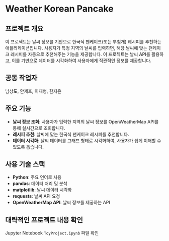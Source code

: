 # Weather Korean Pancake

## 프로젝트 개요

이 프로젝트는 날씨 정보를 기반으로 한국식 팬케이크(또는 부침개) 레시피를 추천하는 애플리케이션입니다. 사용자가 특정 지역의 날씨를 입력하면, 해당 날씨에 맞는 팬케이크 레시피를 자동으로 추천해주는 기능을 제공합니다. 이 프로젝트는 날씨 API를 활용하고, 이를 기반으로 데이터를 시각화하여 사용자에게 직관적인 정보를 제공합니다.

## 공동 작업자
남상도, 안제호, 이재형, 한지윤

## 주요 기능

- **날씨 정보 조회**: 사용자가 입력한 지역의 날씨 정보를 OpenWeatherMap API를 통해 실시간으로 조회합니다.
- **레시피 추천**: 날씨에 맞는 한국식 팬케이크 레시피를 추천합니다.
- **데이터 시각화**: 날씨 데이터를 그래프 형태로 시각화하여, 사용자가 쉽게 이해할 수 있도록 돕습니다.

## 사용 기술 스택

- **Python**: 주요 언어로 사용
- **pandas**: 데이터 처리 및 분석
- **matplotlib**: 날씨 데이터 시각화
- **requests**: 날씨 API 요청
- **OpenWeatherMap API**: 날씨 정보를 제공하는 API

## 대략적인 프로젝트 내용 확인
Jupyter Notebook `ToyProject.ipynb` 파일 확인
